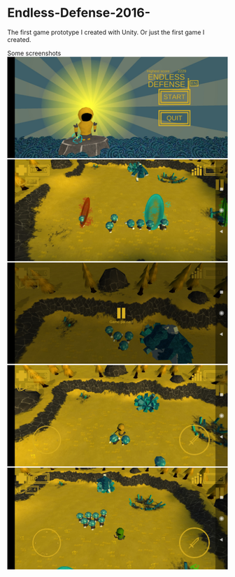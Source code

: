 # Endless-Defense-2016-
The first game prototype I created with Unity. Or just the first game I created.

Some screenshots
![picture](https://github.com/CookieNoir/Endless-Defense-2016-/blob/master/Ou8B1wyUbss.jpg)
![picture](https://github.com/CookieNoir/Endless-Defense-2016-/blob/master/Ma7qzSPoS48.jpg)
![picture](https://github.com/CookieNoir/Endless-Defense-2016-/blob/master/1aOxRu23dbg.jpg)
![picture](https://github.com/CookieNoir/Endless-Defense-2016-/blob/master/ds-JmsBZO_I.jpg)
![picture](https://github.com/CookieNoir/Endless-Defense-2016-/blob/master/xjhClhkIJ_c.jpg)
